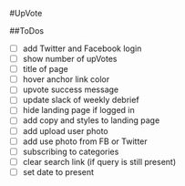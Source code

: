 #UpVote

##ToDos
- [ ] add Twitter and Facebook login
- [ ] show number of upVotes
- [ ] title of page
- [ ] hover anchor link color
- [ ] upvote success message
- [ ] update slack of weekly debrief
- [ ] hide landing page if logged in
- [ ] add copy and styles to landing page
- [ ] add upload user photo
- [ ] add use photo from FB or Twitter
- [ ] subscribing to categories
- [ ] clear search link (if query is still present)
- [ ] set date to present
